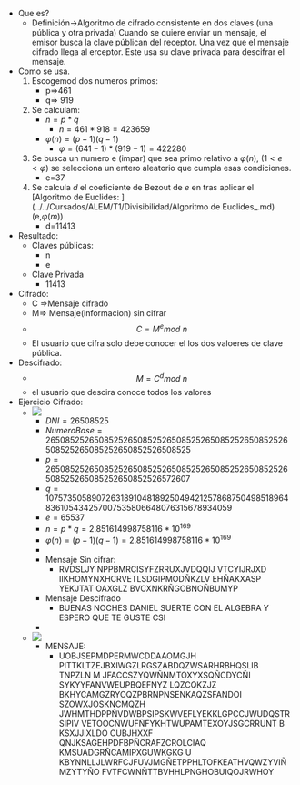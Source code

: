 - Que es?
    - Definición→Algoritmo de cifrado consistente en dos claves (una pública y otra privada)
Cuando se quiere enviar un mensaje, el emisor busca la clave públican del receptor. Una vez que el mensaje cifrado llega al erceptor. Este usa su clave privada para descifrar el mensaje.
- Como se usa.
    1. Escogemod dos numeros primos: 
        - p⇒461
        - q⇒ 919
    2. Se calculam:
        - $n=p*q$
            - $n=461*918=423659$ 
        - $\varphi(n)=(p-1)(q-1)$ 
            - $\varphi=(641-1)*(919-1)=422280$ 
    3. Se busca un numero e (impar) que sea primo relativo a $\varphi(n)$, ($1<e<\varphi$) se selecciona un entero aleatorio que cumpla esas condiciones. 
        - e=37
    4. Se calcula $d$ el coeficiente de Bezout de $e$ en tras aplicar el [Algoritmo de Euclides: ](../../Cursados/ALEM/T1/Divisibilidad/Algoritmo de Euclides_.md) (e,$\varphi(m)$) 
        - d=11413
- Resultado:
    - Claves públicas:
        - n
        - e
    - Clave Privada
        - 11413
- Cifrado:
    - C ⇒Mensaje cifrado
    - M⇒ Mensaje(informacion) sin cifrar
    - $$C=M^e mod\ n$$ 
    - El usuario que cifra solo debe conocer el los dos valoeres de clave pública.
- Descifrado:
    - $$M=C^dmod\ n$$
    - el usuario que descira conoce todos los valores
- Ejercicio Cifrado:
    - ![](https://remnote-user-data.s3.amazonaws.com/-PwbkJMvOLiKpOmrK4GyCfjuMgnFwi_ss6K-iF6DvGVLjtjt-UC5AwaZoCLqDscWHflNmBZCrkzS4It9c27sHEPPTxO8EWY7KeXh4QaRKnCnoF4hfOslq6MmNRHoYjqb.png) 
        - $DNI=26508525$ 
        - $Numero Base= 26508525265085252650852526508525265085252650852526508525265085252650852526508525$ 
        - $p=26508525265085252650852526508525265085252650852526508525265085252650852526572607$ 
        - $q=1075735058907263189104818925049421257868750498518964836105434257007535806648076315678934059$
        - $e=65537$ 
        - $n=p*q=2.851614998758116*10^{169}$ 
        - $\varphi(n)=(p-1)(q-1)=2.851614998758116*10^{169}$ 
        - 
        - Mensaje Sin cifrar:
            - RVDSLJY NPPBMRCISYFZRRUXJVDQQIJ VTCYIJRJXD IIKHOMYNXHCRVETLSDGIPMODÑKZLV EHÑAKXASP YEKJTAT OAXGLZ BVCXNKRÑGOBNOÑBUMYP
        - Mensaje Descifrado
            - BUENAS NOCHES DANIEL SUERTE CON EL ALGEBRA Y ESPERO QUE TE GUSTE CSI 
        - 
    - ![](https://remnote-user-data.s3.amazonaws.com/7UvYHM6uj1GKxIbcKh37g_XxIauI5Z6wRdACA7XaPteSy5wTZ0z6y8rOczN8a4gY8NSsvx8BImOiH80ynkfXLyHGFSuy31yewNKAQO3NdVh9qC_rSB8cyRtaPBdk_ijE.png) 
        - MENSAJE:
            - UOBJSEPMDPERMWCDDAAOMGJH PITTKLTZEJBXIWGZLRGSZABDQZWSARHRBHQSLIB TNPZLN M JFACCSZYQWÑNMTOXYXSQÑCDYCÑI SYKYYFANVWEUPBQEFNYZ LQZCQKZJZ BKHYCAMGZRYOQZPBRNPNSENKAQZSFANDOI SZOWXJOSKNCMQZH JWHMTHDPPÑVDWBPSIPSKWVEFLYEKKLGPCCJWUDQSTRSIPIV VETOOCÑWUFÑFYKHTWUPAMTEXOYJSGCRRUNT B KSXJJIXLDO CUBJHXXF QNJKSAGEHPDFBPÑCRAFZCROLCIAQ KMSUADGRÑCAMIPXGUWKGKG U KBYNNLLJLWRFCJFUVJMGÑETPPHLTOFKEATHVQWZYVIÑMZYTYÑO FVTFCWNÑTTBVHHLPNGHOBUIQOJRWHOY
